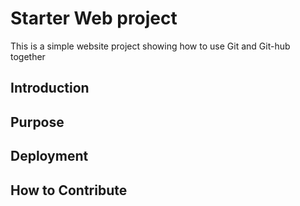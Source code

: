 # Starter Web project

This is a simple website project showing how to use Git and Git-hub together

## Introduction

## Purpose

## Deployment

## How to Contribute